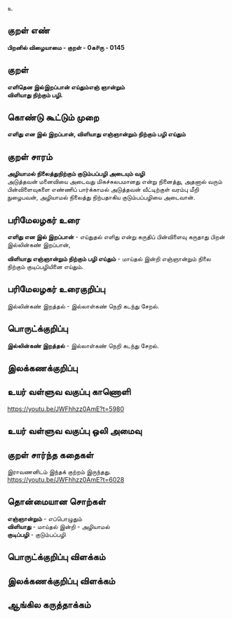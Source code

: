 உ

## குறள் எண் 

**பிறனில் விழையாமை - குறள் - 0க௪ரு - 0145** 

## குறள் 

**எளிதென இல்இறப்பான் எய்தும்எஞ் ஞான்றும்  
விளியாது நிற்கும் பழி.** 

## கொண்டு கூட்டும் முறை

**எளிது என இல் இறப்பான், விளியாது எஞ்ஞான்றும் நிற்கும் பழி எய்தும்** 

## குறள் சாரம் 

**அழியாமல் நிலைத்துநிற்கும் குடும்பப்பழி அடையும் வழி**  
அடுத்தவன் மனைவியை அடைவது மிகச்சுலபமானது என்று நினைத்து, அதனால் வரும் பின்விளைவுகளை எண்ணிப் பார்க்காமல் அடுத்தவன் வீட்டிற்குள் வரம்பு மீறி நுழைபவன், அழியாமல் நிலைத்து நிற்பதாகிய குடும்பப்பழியை அடைவான்.  

## பரிமேலழகர் உரை

**எளிது என இல் இறப்பான்** - எய்துதல் எளிது என்று கருதிப் பின்விளைவு கருதாது பிறன் இல்லின்கண் இறப்பான்,  

**விளியாது எஞ்ஞான்றும் நிற்கும் பழி எய்தும்** - மாய்தல் இன்றி எஞ்ஞான்றும் நிலை நிற்கும் குடிப்பழியினை எய்தும். 

## பரிமேலழகர் உரைகுறிப்பு   

இல்லின்கண் இறத்தல் - இல்லாள்கண் நெறி கடந்து சேறல்.   

## பொருட்க்குறிப்பு 

**இல்லின்கண் இறத்தல்** - இல்லாள்கண் நெறி கடந்து சேறல்.  

## இலக்கணக்குறிப்பு  


## உயர் வள்ளுவ வகுப்பு காணொளி

https://youtu.be/JWFhhzz0AmE?t=5980

## உயர் வள்ளுவ வகுப்பு ஒலி அமைவு 

 
## குறள் சார்ந்த கதைகள் 

இராவணனிடம் இந்தக் குற்றம் இருந்தது.        
https://youtu.be/JWFhhzz0AmE?t=6028

## தொன்மையான சொற்கள்

**எஞ்ஞான்றும்** - எப்பொழுதும்    
**விளியாது** - மாய்தல் இன்றி - அழியாமல்   
**குடிப்பழி** - குடும்பப்பழி

## பொருட்க்குறிப்பு விளக்கம்


## இலக்கணக்குறிப்பு விளக்கம்


## ஆங்கில கருத்தாக்கம் 


